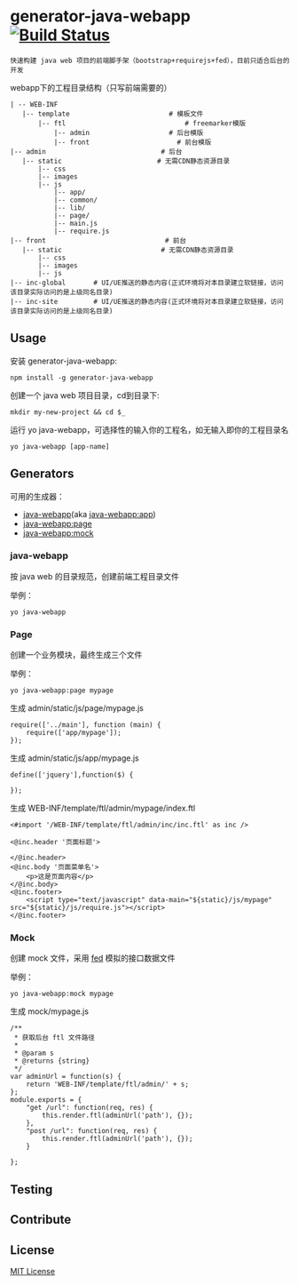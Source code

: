 # generator-java-webapp  [![Build Status](https://secure.travis-ci.org/17173/generator-java-webapp.png?branch=master)](https://travis-ci.org/17173/generator-java-webapp)

```
快速构建 java web 项目的前端脚手架（bootstrap+requirejs+fed），目前只适合后台的开发
```     
     
 webapp下的工程目录结构（只写前端需要的）
 
 ```
| -- WEB-INF
    |-- template                         # 模板文件
        |-- ftl                              # freemarker模版
            |-- admin                    # 后台模版
            |-- front                      # 前台模版
|-- admin                             # 后台
    |-- static                        # 无需CDN静态资源目录
        |-- css                         
        |-- images                    
        |-- js
        	|-- app/
            |-- common/
            |-- lib/
            |-- page/
            |-- main.js
            |-- require.js
|-- front                              # 前台
    |-- static                         # 无需CDN静态资源目录
        |-- css                        
        |-- images                  
        |-- js                          
|-- inc-global       # UI/UE推送的静态内容(正式环境将对本目录建立软链接，访问该目录实际访问的是上级同名目录)
|-- inc-site         # UI/UE推送的静态内容(正式环境将对本目录建立软链接，访问该目录实际访问的是上级同名目录)

```	

## Usage

安装 generator-java-webapp:

```
npm install -g generator-java-webapp
```

创建一个 java web 项目目录，cd到目录下:

```
mkdir my-new-project && cd $_
```

运行 yo java-webapp，可选择性的输入你的工程名，如无输入即你的工程目录名

```
yo java-webapp [app-name]
```

## Generators

可用的生成器：

* [java-webapp](#java-webapp)(aka [java-webapp:app](#java-webapp))
* [java-webapp:page](#page)
* [java-webapp:mock](#mock)

### java-webapp

按 java web 的目录规范，创建前端工程目录文件

举例：

```
yo java-webapp
```

### Page

创建一个业务模块，最终生成三个文件

举例：

```
yo java-webapp:page mypage
```

生成 admin/static/js/page/mypage.js

```
require(['../main'], function (main) {
    require(['app/mypage']);
});
```

生成 admin/static/js/app/mypage.js

```
define(['jquery'],function($) {

});
```

生成 WEB-INF/template/ftl/admin/mypage/index.ftl

```
<#import '/WEB-INF/template/ftl/admin/inc/inc.ftl' as inc />

<@inc.header '页面标题'>

</@inc.header>
<@inc.body '页面菜单名'>
    <p>这是页面内容</p>
</@inc.body>
<@inc.footer>
    <script type="text/javascript" data-main="${static}/js/mypage" src="${static}/js/require.js"></script>
</@inc.footer>
```
### Mock

创建 mock 文件，采用 [fed](https://github.com/ijse/FED) 模拟的接口数据文件

举例：

```
yo java-webapp:mock mypage
```

生成 mock/mypage.js

```
/**
 * 获取后台 ftl 文件路径
 *
 * @param s
 * @returns {string}
 */
var adminUrl = function(s) {
    return 'WEB-INF/template/ftl/admin/' + s;
};
module.exports = {
    "get /url": function(req, res) {
        this.render.ftl(adminUrl('path'), {});
    },
    "post /url": function(req, res) {
        this.render.ftl(adminUrl('path'), {});
    }

};
```

## Testing

## Contribute

## License

[MIT License](http://en.wikipedia.org/wiki/MIT_License)






